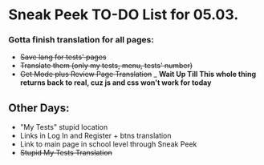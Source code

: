 # Sneak Peek TO-DO List for 05.03.
### Gotta finish translation for all pages:
- ~~Save lang for tests' pages~~
- ~~Translate them (only my tests, menu, tests' number)~~
- ~~Get Mode plus Review Page Translation~~
_
**Wait Up Till This whole thing returns back to real, cuz js and css won't work for today**
## Other Days: 
- "My Tests" stupid location
- Links in Log In and Register + btns translation
- Link to main page in school level through Sneak Peek
- ~~Stupid My Tests Translation~~
